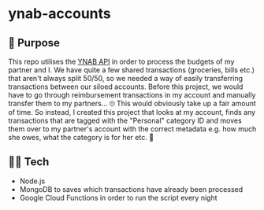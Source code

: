 # ynab-accounts

## 🤔 Purpose

This repo utilises the [YNAB API](https://api.youneedabudget.com/) in order to process the budgets of my partner and I. We have quite a few shared transactions (groceries, bills etc.) that aren't always split 50/50, so we needed a way of easily transferring transactions between our siloed accounts. Before this project, we would have to go through reimbursement transactions in my account and manually transfer them to my partners... 🙄 This would obviously take up a fair amount of time. So instead, I created this project that looks at my account, finds any transactions that are tagged with the "Personal" category ID and moves them over to my partner's account with the correct metadata e.g. how much she owes, what the category is for her etc. 💪

## 👨‍💻 Tech

- Node.js
- MongoDB to saves which transactions have already been processed
- Google Cloud Functions in order to run the script every night
